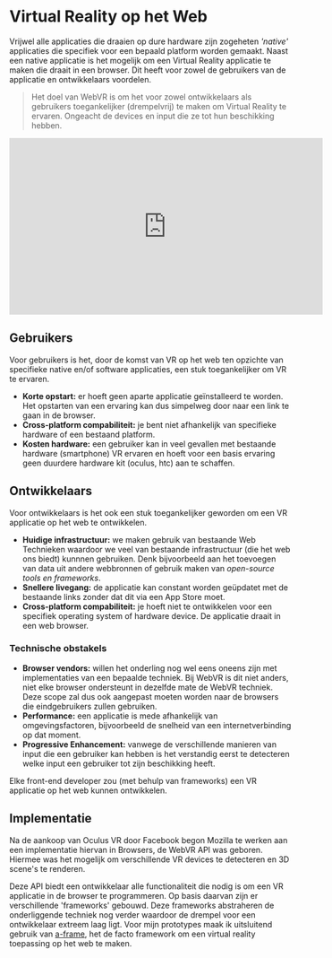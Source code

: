 # Virtual Reality op het Web
Vrijwel alle applicaties die draaien op dure hardware zijn zogeheten *'native'* applicaties die specifiek voor een bepaald platform worden gemaakt. Naast een native applicatie is het mogelijk om een Virtual Reality applicatie te maken die draait in een browser. Dit heeft voor zowel de gebruikers van de applicatie en ontwikkelaars voordelen. 

> Het doel van WebVR is om het voor zowel ontwikkelaars als gebruikers toegankelijker (drempelvrij) te maken om Virtual Reality te ervaren. Ongeacht de devices en input die ze tot hun beschikking hebben.

<iframe width="560" height="315" src="https://www.youtube.com/embed/Jzrqrji_2xk" frameborder="0" allow="autoplay; encrypted-media" allowfullscreen></iframe>

## Gebruikers
Voor gebruikers is het, door de komst van VR op het web ten opzichte van specifieke native en/of software applicaties, een stuk toegankelijker om VR te ervaren.

* **Korte opstart:** er hoeft geen aparte applicatie geïnstalleerd te worden. Het opstarten van een ervaring kan dus simpelweg door naar een link te gaan in de browser.
* **Cross-platform compabiliteit:** je bent niet afhankelijk van specifieke hardware of een bestaand platform.
* **Kosten hardware:** een gebruiker kan in veel gevallen met bestaande hardware (smartphone) VR ervaren en hoeft voor een basis ervaring geen duurdere hardware kit (oculus, htc) aan te schaffen.

## Ontwikkelaars
Voor ontwikkelaars is het ook een stuk toegankelijker geworden om een VR applicatie op het web te ontwikkelen. 

* **Huidige infrastructuur:** we maken gebruik van bestaande Web Technieken waardoor we veel van bestaande infrastructuur (die het web ons biedt) kunnnen gebruiken. Denk bijvoorbeeld aan het toevoegen van data uit andere webbronnen of gebruik maken van *open-source tools en frameworks*.
* **Snellere livegang:** de applicatie kan constant worden geüpdatet met de bestaande links zonder dat dit via een App Store moet.
* **Cross-platform compabiliteit:** je hoeft niet te ontwikkelen voor een specifiek operating system of hardware device. De applicatie draait in een web browser.

### Technische obstakels
* **Browser vendors:** willen het onderling nog wel eens oneens zijn met implementaties van een bepaalde techniek. Bij WebVR is dit niet anders, niet elke browser ondersteunt in dezelfde mate de WebVR techniek. Deze scope zal dus ook aangepast moeten worden naar de browsers die eindgebruikers zullen gebruiken.
* **Performance:** een applicatie is mede afhankelijk van omgevingsfactoren, bijvoorbeeld de snelheid van een internetverbinding op dat moment.
* **Progressive Enhancement:** vanwege de verschillende manieren van input die een gebruiker kan hebben is het verstandig eerst te detecteren welke input een gebruiker tot zijn beschikking heeft.

Elke front-end developer zou (met behulp van frameworks) een VR applicatie op het web kunnen ontwikkelen.

## Implementatie

Na de aankoop van Oculus VR door Facebook begon Mozilla te werken aan een implementatie hiervan in Browsers, de WebVR API was geboren. Hiermee was het mogelijk om verschillende VR devices te detecteren en 3D scene's te renderen.

Deze API biedt een ontwikkelaar alle functionaliteit die nodig is om een VR applicatie in de browser te programmeren. Op basis daarvan zijn er verschillende 'frameworks' gebouwd. Deze frameworks abstraheren de onderliggende techniek nog verder waardoor de drempel voor een ontwikkelaar extreem laag ligt. Voor mijn prototypes maak ik uitsluitend gebruik van [a-frame](https://aframe.io/), het de facto framework om een virtual reality toepassing op het web te maken.